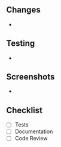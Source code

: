 ## Changes
- 

## Testing
- 

## Screenshots
-

## Checklist
- [ ] Tests
- [ ] Documentation
- [ ] Code Review
